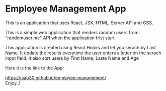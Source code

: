 # Employee Management App

This is an application that uses React, JSX, HTML, Server API and CSS.<br>

This is a simple web application that renders random users from: "randomuser.me" API when the application frist start<br>

This application is created using React Hooks and let you serach by Last Name. It update the results everytime the user enters a letter on the serach inpot field. It also sort users by First Name, Laste Name and Age<br>

Here it is the link to the App:<br>

https://jaab30.github.io/employee-management/
<br>
Enjoy..!